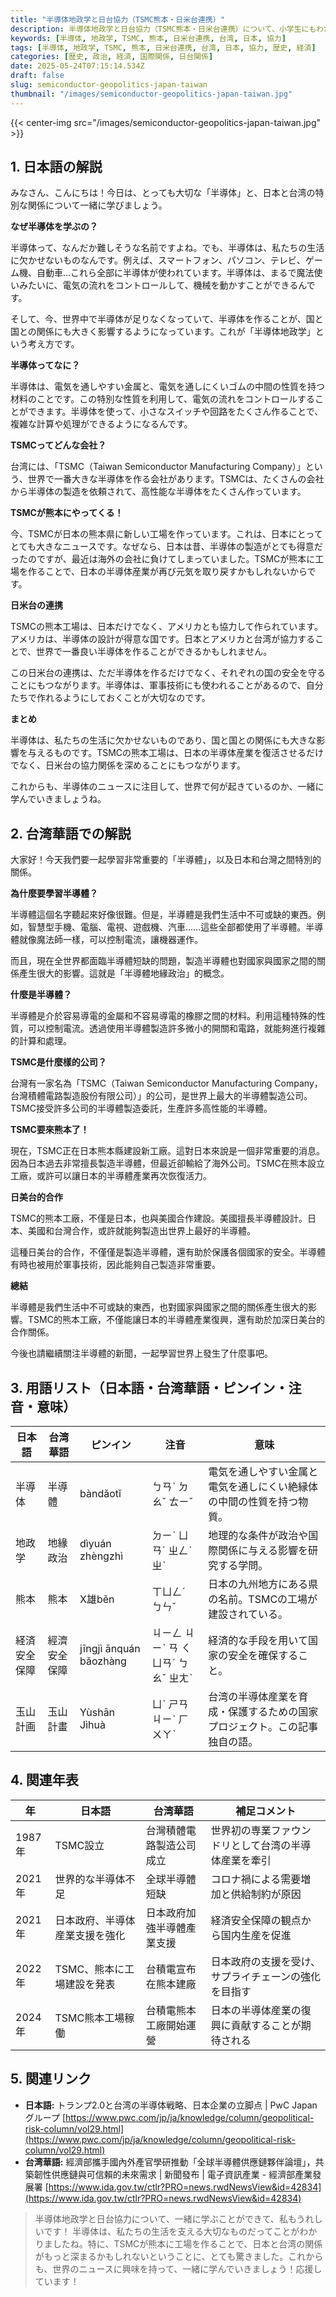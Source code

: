 ```yaml
---
title: "半導体地政学と日台協力（TSMC熊本・日米台連携）"
description: 半導体地政学と日台協力（TSMC熊本・日米台連携）について、小学生にもわかりやすく解説します。台湾華語訳、用語集、年表、関連リンク付き。
keywords: [半導体, 地政学, TSMC, 熊本, 日米台連携, 台湾, 日本, 協力]
tags: [半導体, 地政学, TSMC, 熊本, 日米台連携, 台湾, 日本, 協力, 歴史, 経済]
categories: [歴史, 政治, 経済, 国際関係, 日台関係]
date: 2025-05-24T07:15:14.534Z
draft: false
slug: semiconductor-geopolitics-japan-taiwan
thumbnail: "/images/semiconductor-geopolitics-japan-taiwan.jpg"
---
```


{{< center-img src="/images/semiconductor-geopolitics-japan-taiwan.jpg" >}}

## 1. 日本語の解説

みなさん、こんにちは！今日は、とっても大切な「半導体」と、日本と台湾の特別な関係について一緒に学びましょう。

**なぜ半導体を学ぶの？**

半導体って、なんだか難しそうな名前ですよね。でも、半導体は、私たちの生活に欠かせないものなんです。例えば、スマートフォン、パソコン、テレビ、ゲーム機、自動車…これら全部に半導体が使われています。半導体は、まるで魔法使いみたいに、電気の流れをコントロールして、機械を動かすことができるんです。

そして、今、世界中で半導体が足りなくなっていて、半導体を作ることが、国と国との関係にも大きく影響するようになっています。これが「半導体地政学」という考え方です。

**半導体ってなに？**

半導体は、電気を通しやすい金属と、電気を通しにくいゴムの中間の性質を持つ材料のことです。この特別な性質を利用して、電気の流れをコントロールすることができます。半導体を使って、小さなスイッチや回路をたくさん作ることで、複雑な計算や処理ができるようになるんです。

**TSMCってどんな会社？**

台湾には、「TSMC（Taiwan Semiconductor Manufacturing Company）」という、世界で一番大きな半導体を作る会社があります。TSMCは、たくさんの会社から半導体の製造を依頼されて、高性能な半導体をたくさん作っています。

**TSMCが熊本にやってくる！**

今、TSMCが日本の熊本県に新しい工場を作っています。これは、日本にとってとても大きなニュースです。なぜなら、日本は昔、半導体の製造がとても得意だったのですが、最近は海外の会社に負けてしまっていました。TSMCが熊本に工場を作ることで、日本の半導体産業が再び元気を取り戻すかもしれないからです。

**日米台の連携**

TSMCの熊本工場は、日本だけでなく、アメリカとも協力して作られています。アメリカは、半導体の設計が得意な国です。日本とアメリカと台湾が協力することで、世界で一番良い半導体を作ることができるかもしれません。

この日米台の連携は、ただ半導体を作るだけでなく、それぞれの国の安全を守ることにもつながります。半導体は、軍事技術にも使われることがあるので、自分たちで作れるようにしておくことが大切なのです。

**まとめ**

半導体は、私たちの生活に欠かせないものであり、国と国との関係にも大きな影響を与えるものです。TSMCの熊本工場は、日本の半導体産業を復活させるだけでなく、日米台の協力関係を深めることにもつながります。

これからも、半導体のニュースに注目して、世界で何が起きているのか、一緒に学んでいきましょうね。

## 2. 台湾華語での解説

大家好！今天我們要一起學習非常重要的「半導體」，以及日本和台灣之間特別的關係。

**為什麼要學習半導體？**

半導體這個名字聽起來好像很難。但是，半導體是我們生活中不可或缺的東西。例如，智慧型手機、電腦、電視、遊戲機、汽車……這些全部都使用了半導體。半導體就像魔法師一樣，可以控制電流，讓機器運作。

而且，現在全世界都面臨半導體短缺的問題，製造半導體也對國家與國家之間的關係產生很大的影響。這就是「半導體地緣政治」的概念。

**什麼是半導體？**

半導體是介於容易導電的金屬和不容易導電的橡膠之間的材料。利用這種特殊的性質，可以控制電流。透過使用半導體製造許多微小的開關和電路，就能夠進行複雜的計算和處理。

**TSMC是什麼樣的公司？**

台灣有一家名為「TSMC（Taiwan Semiconductor Manufacturing Company，台灣積體電路製造股份有限公司）」的公司，是世界上最大的半導體製造公司。TSMC接受許多公司的半導體製造委託，生產許多高性能的半導體。

**TSMC要來熊本了！**

現在，TSMC正在日本熊本縣建設新工廠。這對日本來說是一個非常重要的消息。因為日本過去非常擅長製造半導體，但最近卻輸給了海外公司。TSMC在熊本設立工廠，或許可以讓日本的半導體產業再次恢復活力。

**日美台的合作**

TSMC的熊本工廠，不僅是日本，也與美國合作建設。美國擅長半導體設計。日本、美國和台灣合作，或許就能夠製造出世界上最好的半導體。

這種日美台的合作，不僅僅是製造半導體，還有助於保護各個國家的安全。半導體有時也被用於軍事技術，因此能夠自己製造非常重要。

**總結**

半導體是我們生活中不可或缺的東西，也對國家與國家之間的關係產生很大的影響。TSMC的熊本工廠，不僅能讓日本的半導體產業復興，還有助於加深日美台的合作關係。

今後也請繼續關注半導體的新聞，一起學習世界上發生了什麼事吧。

## 3. 用語リスト（日本語・台湾華語・ピンイン・注音・意味）

| 日本語 | 台湾華語 | ピンイン | 注音 | 意味 |
|---|---|---|---|---|
| 半導体 | 半導體 | bàndǎotǐ | ㄅㄢˋ ㄉㄠˇ ㄊㄧˇ | 電気を通しやすい金属と電気を通しにくい絶縁体の中間の性質を持つ物質。 |
| 地政学 | 地緣政治 | dìyuán zhèngzhì | ㄉㄧˋ ㄩㄢˊ ㄓㄥˋ ㄓˋ | 地理的な条件が政治や国際関係に与える影響を研究する学問。 |
| 熊本 | 熊本 | X雄běn | ㄒㄩㄥˊ ㄅㄣˇ | 日本の九州地方にある県の名前。TSMCの工場が建設されている。 |
| 経済安全保障 | 經濟安全保障 | jīngjì ānquán bǎozhàng | ㄐㄧㄥ ㄐㄧˋ ㄢ ㄑㄩㄢˊ ㄅㄠˇ ㄓㄤˋ | 経済的な手段を用いて国家の安全を確保すること。 |
| 玉山計画 | 玉山計畫 | Yùshān Jìhuà | ㄩˋ ㄕㄢ ㄐㄧˋ ㄏㄨㄚˋ | 台湾の半導体産業を育成・保護するための国家プロジェクト。この記事独自の語。 |

## 4. 関連年表

| 年 | 日本語 | 台湾華語 | 補足コメント |
|---|---|---|---|
| 1987年 | TSMC設立 | 台灣積體電路製造公司成立 | 世界初の専業ファウンドリとして台湾の半導体産業を牽引 |
| 2021年 | 世界的な半導体不足 | 全球半導體短缺 | コロナ禍による需要増加と供給制約が原因 |
| 2021年 | 日本政府、半導体産業支援を強化 | 日本政府加強半導體產業支援 | 経済安全保障の観点から国内生産を促進 |
| 2022年 | TSMC、熊本に工場建設を発表 | 台積電宣布在熊本建廠 | 日本政府の支援を受け、サプライチェーンの強化を目指す |
| 2024年 | TSMC熊本工場稼働 | 台積電熊本工廠開始運營 | 日本の半導体産業の復興に貢献することが期待される |

## 5. 関連リンク

*   **日本語:** トランプ2.0と台湾の半導体戦略、日本企業の立脚点 | PwC Japanグループ [https://www.pwc.com/jp/ja/knowledge/column/geopolitical-risk-column/vol29.html](https://www.pwc.com/jp/ja/knowledge/column/geopolitical-risk-column/vol29.html)
*   **台湾華語:** 經濟部攜手國內外產官學研推動「全球半導體供應鏈夥伴論壇」，共築韌性供應鏈與可信賴的未來需求 | 新聞發布 | 電子資訊產業 - 經濟部產業發展署 [https://www.ida.gov.tw/ctlr?PRO=news.rwdNewsView&id=42834](https://www.ida.gov.tw/ctlr?PRO=news.rwdNewsView&id=42834)

> 半導体地政学と日台協力について、一緒に学ぶことができて、私もうれしいです！ 半導体は、私たちの生活を支える大切なものだってことがわかりましたね。特に、TSMCが熊本に工場を作ることで、日本と台湾の関係がもっと深まるかもしれないということに、とても驚きました。これからも、世界のニュースに興味を持って、一緒に学んでいきましょう！応援しています！
